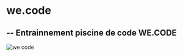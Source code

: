 # we.code


## -- Entrainnement piscine de code WE.CODE

![we code](https://github.com/user-attachments/assets/455348c8-e7f9-42ce-8fb6-4e2f6a2008ea)
